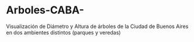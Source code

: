 # Arboles-CABA-
Visualización de Diámetro y Altura de árboles de la Ciudad de Buenos Aires en dos ambientes distintos (parques y veredas)
